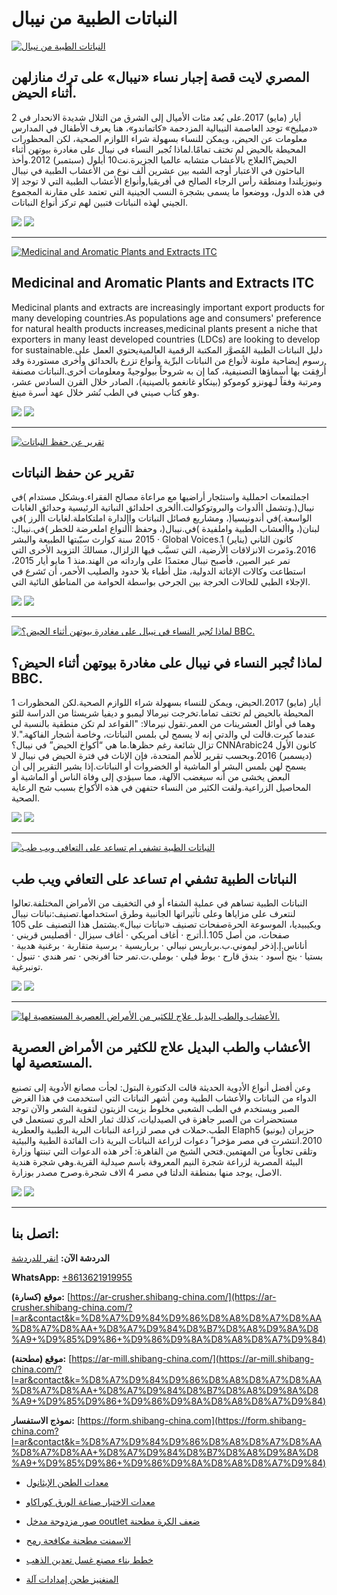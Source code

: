 # النباتات الطبية من نيبال

<a href="https://swt.shibang-china.com/?l=ar&img&k=%D8%A7%D9%84%D9%86%D8%A8%D8%A7%D8%AA%D8%A7%D8%AA+%D8%A7%D9%84%D8%B7%D8%A8%D9%8A%D8%A9+%D9%85%D9%86+%D9%86%D9%8A%D8%A8%D8%A7%D9%84" target="_blank">![النباتات الطبية من نيبال](http://static.shibang-china.com/all-800x300/1432.jpg)</a>

## المصري لايت قصة إجبار نساء «نيبال» على ترك منازلهن أثناء الحيض.
2 أيار (مايو) 2017.على بُعد مئات الأميال إلى الشرق من التلال شديدة الانحدار في «دميليخ» توجد العاصمة النيبالية المزدحمة «كاتماندو»، هنا يعرف الأطفال في المدارس معلومات عن الحيض، ويمكن للنساء بسهولة شراء اللوازم الصحية، لكن المحظورات المحيطة بالحيض لم تختف تمامًا.لماذا تُجبر النساء في نيبال على مغادرة بيوتهن أثناء الحيض؟العلاج بالأعشاب متشابه عالميا الجزيرة.نت10 أيلول (سبتمبر) 2012.وأخذ الباحثون في الاعتبار أوجه الشبه بين عشرين ألف نوع من الأعشاب الطبية في نيبال ونيوزيلندا ومنطقة رأس الرجاء الصالح في أفريقيا,وأنواع الأعشاب الطبية التي لا توجد إلا في هذه الدول، ووضعوا ما يسمى بشجرة النسب الجينية التي تعتمد على مقارنة المجموع الجيني لهذه النباتات فتبين لهم تركز أنواع النباتات.


<a href="https://whatsapp.shibangsoft.com/WhatsApp.php" target="_blank" title="WhatsApp">![](http://static.shibang-china.com/icon/whatsapp.png)</a> <a href="https://swt.shibang-china.com/?l=ar&icon&k=%D8%A7%D9%84%D9%86%D8%A8%D8%A7%D8%AA%D8%A7%D8%AA+%D8%A7%D9%84%D8%B7%D8%A8%D9%8A%D8%A9+%D9%85%D9%86+%D9%86%D9%8A%D8%A8%D8%A7%D9%84" target="_blank">![](http://static.shibang-china.com/icon/chat-ar.png)</a>

---

<a href="https://swt.shibang-china.com/?l=ar&img&k=%D8%A7%D9%84%D9%86%D8%A8%D8%A7%D8%AA%D8%A7%D8%AA+%D8%A7%D9%84%D8%B7%D8%A8%D9%8A%D8%A9+%D9%85%D9%86+%D9%86%D9%8A%D8%A8%D8%A7%D9%84" target="_blank">![Medicinal and Aromatic Plants and Extracts ITC](http://static.shibang-china.com/all-800x300/307.jpg)</a>

## Medicinal and Aromatic Plants and Extracts ITC
Medicinal plants and extracts are increasingly important export products for many developing countries.As populations age and consumers&#39; preference for natural health products increases,medicinal plants present a niche that exporters in many least developed countries (LDCs) are looking to develop for sustainable.دليل النباتات الطبية المُصوَّر المكتبة الرقمية العالميةيحتوي العمل على رسوم إيضاحية ملونة لأنواع من النباتات البرِّية وأنواع تزرع بالحدائق وأخرى مستوردة وقد أُرفِقت بها أسماؤها التصنيفية، كما إن به شروحاً بيولوجيةً ومعلومات أخرى.النباتات مصنفة ومرتبة وفقاً لـهونزو كوموكو (بينكاو غانغمو بالصينية)، الصادر خلال القرن السادس عشر، وهو كتاب صيني في الطب نُشر خلال عهد أسرة مينغ.


<a href="https://whatsapp.shibangsoft.com/WhatsApp.php" target="_blank" title="WhatsApp">![](http://static.shibang-china.com/icon/whatsapp.png)</a> <a href="https://swt.shibang-china.com/?l=ar&icon&k=%D8%A7%D9%84%D9%86%D8%A8%D8%A7%D8%AA%D8%A7%D8%AA+%D8%A7%D9%84%D8%B7%D8%A8%D9%8A%D8%A9+%D9%85%D9%86+%D9%86%D9%8A%D8%A8%D8%A7%D9%84" target="_blank">![](http://static.shibang-china.com/icon/chat-ar.png)</a>

---

<a href="https://swt.shibang-china.com/?l=ar&img&k=%D8%A7%D9%84%D9%86%D8%A8%D8%A7%D8%AA%D8%A7%D8%AA+%D8%A7%D9%84%D8%B7%D8%A8%D9%8A%D8%A9+%D9%85%D9%86+%D9%86%D9%8A%D8%A8%D8%A7%D9%84" target="_blank">![تقرير عن حفظ النباتات](http://static.shibang-china.com/all-800x300/251.jpg)</a>

## تقرير عن حفظ النباتات
اجملتمعات احمللية واستئجار أراضيها مع مراعاة مصالح الفقراء.وبشكل مستدام )في نيبال(.وتشمل األدوات والبروتوكوالت.األخرى احلدائق النباتية الرئيسية وحدائق الغابات الواسعة.)في أندونيسيا(، ومشاريع فصائل النباتات واإلدارة املتكاملة.لغابات األرز )في لبنان(، واألعشاب الطبية واملفيدة )في.نيبال(، وحفظ األنواع املعرضة للخطر )في.نيبال: 2015 سنة كوارث سبّبتها الطبيعة والبشر · Global Voices.1 كانون الثاني (يناير) 2016.ودَمرت الانزلاقات الأرضية، التي تسبَّب فيها الزلزال، مسالكَ التزويد الأخرى التي تمر عبر الصين، فأصبح نيبال معتمدًا على وارداته من الهند.منذ 1 مايو أيار 2015، استطاعت وكالات الإغاثة الدولية، مثل أطباء بلا حدود والصليب الأحمر، أن تَشرع في الإجلاء الطبي للحالات الحرجة بين الجرحى بواسطة الحوامة من المناطق النائية التي.


<a href="https://whatsapp.shibangsoft.com/WhatsApp.php" target="_blank" title="WhatsApp">![](http://static.shibang-china.com/icon/whatsapp.png)</a> <a href="https://swt.shibang-china.com/?l=ar&icon&k=%D8%A7%D9%84%D9%86%D8%A8%D8%A7%D8%AA%D8%A7%D8%AA+%D8%A7%D9%84%D8%B7%D8%A8%D9%8A%D8%A9+%D9%85%D9%86+%D9%86%D9%8A%D8%A8%D8%A7%D9%84" target="_blank">![](http://static.shibang-china.com/icon/chat-ar.png)</a>

---

<a href="https://swt.shibang-china.com/?l=ar&img&k=%D8%A7%D9%84%D9%86%D8%A8%D8%A7%D8%AA%D8%A7%D8%AA+%D8%A7%D9%84%D8%B7%D8%A8%D9%8A%D8%A9+%D9%85%D9%86+%D9%86%D9%8A%D8%A8%D8%A7%D9%84" target="_blank">![لماذا تُجبر النساء في نيبال على مغادرة بيوتهن أثناء الحيض؟ BBC.](http://static.shibang-china.com/all-800x300/1138.jpg)</a>

## لماذا تُجبر النساء في نيبال على مغادرة بيوتهن أثناء الحيض؟ BBC.
1 أيار (مايو) 2017.الحيض، ويمكن للنساء بسهولة شراء اللوازم الصحية.لكن المحظورات المحيطة بالحيض لم تختف تماما.تخرجت نيرمالا ليمبو و ديفيا شريسثا من الدراسة للتو وهما في أوائل العشرينات من العمر.تقول نيرمالا: &quot;القواعد لم تكن منطقية بالنسبة لي عندما كبرت.قالت لي والدتي إنه لا يسمح لي بلمس النباتات، وخاصة أشجار الفاكهة.&quot;.لا تزال شائعة رغم حظرها.ما هي “أكواخ الحيض” في نيبال؟ CNNArabic24 كانون الأول (ديسمبر) 2016.وبحسب تقرير للأمم المتحدة، فإن الإناث في فترة الحيض في نيبال لا يسمح لهن بلمس البشر أو الماشية أو الخضروات أو النباتات.إذا يشير التقرير إلى أن البعض يخشى من أنه سيغضب الآلهة، مما سيؤدي إلى وفاة الناس أو الماشية أو المحاصيل الزراعية.ولقت الكثير من النساء حتفهن في هذه الأكواخ بسبب شح الرعاية الصحية.


<a href="https://whatsapp.shibangsoft.com/WhatsApp.php" target="_blank" title="WhatsApp">![](http://static.shibang-china.com/icon/whatsapp.png)</a> <a href="https://swt.shibang-china.com/?l=ar&icon&k=%D8%A7%D9%84%D9%86%D8%A8%D8%A7%D8%AA%D8%A7%D8%AA+%D8%A7%D9%84%D8%B7%D8%A8%D9%8A%D8%A9+%D9%85%D9%86+%D9%86%D9%8A%D8%A8%D8%A7%D9%84" target="_blank">![](http://static.shibang-china.com/icon/chat-ar.png)</a>

---

<a href="https://swt.shibang-china.com/?l=ar&img&k=%D8%A7%D9%84%D9%86%D8%A8%D8%A7%D8%AA%D8%A7%D8%AA+%D8%A7%D9%84%D8%B7%D8%A8%D9%8A%D8%A9+%D9%85%D9%86+%D9%86%D9%8A%D8%A8%D8%A7%D9%84" target="_blank">![النباتات الطبية تشفي ام تساعد على التعافي ويب طب](http://static.shibang-china.com/all-800x300/385.jpg)</a>

## النباتات الطبية تشفي ام تساعد على التعافي ويب طب
النباتات الطبية تساهم في عملية الشفاء أو في التخفيف من الأمراض المختلفة.تعالوا لنتعرف على مزاياها وعلى تأثيراتها الجانبية وطرق استخدامها.تصنيف:نباتات نيبال ويكيبيديا، الموسوعة الحرةصفحات تصنيف «نباتات نيبال».يشتمل هذا التصنيف على 105 صفحات، من أصل 105.أ.أترج &middot; أغاف أمريكي &middot; أغاف سيزال &middot; أقصليس قريني &middot; أناناس.إ.إذخر ليموني.ب.برباريس نيبالي &middot; برباريسية &middot; برسية متقاربة &middot; برغنية هدبية &middot; بستيا &middot; بنج أسود &middot; بندق قارح &middot; بوط فيلي &middot; بوملي.ت.تمر حنا افرنجي &middot; تمر هندي &middot; تنبول &middot; تونبرغية.


<a href="https://whatsapp.shibangsoft.com/WhatsApp.php" target="_blank" title="WhatsApp">![](http://static.shibang-china.com/icon/whatsapp.png)</a> <a href="https://swt.shibang-china.com/?l=ar&icon&k=%D8%A7%D9%84%D9%86%D8%A8%D8%A7%D8%AA%D8%A7%D8%AA+%D8%A7%D9%84%D8%B7%D8%A8%D9%8A%D8%A9+%D9%85%D9%86+%D9%86%D9%8A%D8%A8%D8%A7%D9%84" target="_blank">![](http://static.shibang-china.com/icon/chat-ar.png)</a>

---

<a href="https://swt.shibang-china.com/?l=ar&img&k=%D8%A7%D9%84%D9%86%D8%A8%D8%A7%D8%AA%D8%A7%D8%AA+%D8%A7%D9%84%D8%B7%D8%A8%D9%8A%D8%A9+%D9%85%D9%86+%D9%86%D9%8A%D8%A8%D8%A7%D9%84" target="_blank">![الأعشاب والطب البديل علاج للكثير من الأمراض العصرية المستعصية لها.](http://static.shibang-china.com/all-800x300/795.jpg)</a>

## الأعشاب والطب البديل علاج للكثير من الأمراض العصرية المستعصية لها.
وعن أفضل أنواع الأدوية الحديثة قالت الدكتورة البتول: لجأت مصانع الأدوية إلى تصنيع الدواء من النباتات والأعشاب الطبية ومن أشهر النباتات التي استخدمت في هذا الغرض الصبر ويستخدم في الطب الشعبي مخلوط بزيت الزيتون لتقوية الشعر والآن توجد مستحضرات من الصبر جاهزة في الصيدليات، كذلك ثمار الخلة البري تستعمل في الطب.حملات في مصر لزراعة النباتات البرية الطبية والعطرية Elaph5 حزيران (يونيو) 2010.انتشرت في مصر مؤخرا ً دعوات لزراعة النباتات البرية ذات الفائدة الطبية والبيئية وتلقى تجاوباً من المهتمين.فتحي الشيخ من القاهرة: آخر هذه الدعوات التي تبنتها وزارة البيئة المصرية لزراعة شجرة النيم المعروفة باسم صيدلية القرية.وهي شجرة هندية الاصل، يوجد منها بمنطقة الدلتا في مصر 4 الاف شجرة.وصرح مصدر بوزارة.


<a href="https://whatsapp.shibangsoft.com/WhatsApp.php" target="_blank" title="WhatsApp">![](http://static.shibang-china.com/icon/whatsapp.png)</a> <a href="https://swt.shibang-china.com/?l=ar&icon&k=%D8%A7%D9%84%D9%86%D8%A8%D8%A7%D8%AA%D8%A7%D8%AA+%D8%A7%D9%84%D8%B7%D8%A8%D9%8A%D8%A9+%D9%85%D9%86+%D9%86%D9%8A%D8%A8%D8%A7%D9%84" target="_blank">![](http://static.shibang-china.com/icon/chat-ar.png)</a>

---
## اتصل بنا:

**الدردشة الآن:** [انقر للدردشة](https://swt.shibang-china.com?l=ar&contact&k=%D8%A7%D9%84%D9%86%D8%A8%D8%A7%D8%AA%D8%A7%D8%AA+%D8%A7%D9%84%D8%B7%D8%A8%D9%8A%D8%A9+%D9%85%D9%86+%D9%86%D9%8A%D8%A8%D8%A7%D9%84)

**WhatsApp:**  [+8613621919955](https://whatsapp.shibangsoft.com/WhatsApp.php)

**موقع (كسارة):** [https://ar-crusher.shibang-china.com/](https://ar-crusher.shibang-china.com/?l=ar&contact&k=%D8%A7%D9%84%D9%86%D8%A8%D8%A7%D8%AA%D8%A7%D8%AA+%D8%A7%D9%84%D8%B7%D8%A8%D9%8A%D8%A9+%D9%85%D9%86+%D9%86%D9%8A%D8%A8%D8%A7%D9%84)

**موقع (مطحنة):** [https://ar-mill.shibang-china.com/](https://ar-mill.shibang-china.com/?l=ar&contact&k=%D8%A7%D9%84%D9%86%D8%A8%D8%A7%D8%AA%D8%A7%D8%AA+%D8%A7%D9%84%D8%B7%D8%A8%D9%8A%D8%A9+%D9%85%D9%86+%D9%86%D9%8A%D8%A8%D8%A7%D9%84)

**نموذج الاستفسار:** [https://form.shibang-china.com](https://form.shibang-china.com?l=ar&contact&k=%D8%A7%D9%84%D9%86%D8%A8%D8%A7%D8%AA%D8%A7%D8%AA+%D8%A7%D9%84%D8%B7%D8%A8%D9%8A%D8%A9+%D9%85%D9%86+%D9%86%D9%8A%D8%A8%D8%A7%D9%84)

* [معدات الطحن الإيثانول](../30/%D9%85%D8%B9%D8%AF%D8%A7%D8%AA%20%D8%A7%D9%84%D8%B7%D8%AD%D9%86%20%D8%A7%D9%84%D8%A5%D9%8A%D8%AB%D8%A7%D9%86%D9%88%D9%84.md)

* [معدات الاختبار صناعة الورق كوراكاو](../28/%D9%85%D8%B9%D8%AF%D8%A7%D8%AA%20%D8%A7%D9%84%D8%A7%D8%AE%D8%AA%D8%A8%D8%A7%D8%B1%20%D8%B5%D9%86%D8%A7%D8%B9%D8%A9%20%D8%A7%D9%84%D9%88%D8%B1%D9%82%20%D9%83%D9%88%D8%B1%D8%A7%D9%83%D8%A7%D9%88.md)

* [صور مزدوجة مدخل ooutlet ضعف الكرة مطحنة](../26/%D8%B5%D9%88%D8%B1%20%D9%85%D8%B2%D8%AF%D9%88%D8%AC%D8%A9%20%D9%85%D8%AF%D8%AE%D9%84%20ooutlet%20%D8%B6%D8%B9%D9%81%20%D8%A7%D9%84%D9%83%D8%B1%D8%A9%20%D9%85%D8%B7%D8%AD%D9%86%D8%A9.md)

* [الاسمنت مطحنة مكافحة رمح](../30/%D8%A7%D9%84%D8%A7%D8%B3%D9%85%D9%86%D8%AA%20%D9%85%D8%B7%D8%AD%D9%86%D8%A9%20%D9%85%D9%83%D8%A7%D9%81%D8%AD%D8%A9%20%D8%B1%D9%85%D8%AD.md)

* [خطط بناء مصنع غسل تعدين الذهب](../27/%D8%AE%D8%B7%D8%B7%20%D8%A8%D9%86%D8%A7%D8%A1%20%D9%85%D8%B5%D9%86%D8%B9%20%D8%BA%D8%B3%D9%84%20%D8%AA%D8%B9%D8%AF%D9%8A%D9%86%20%D8%A7%D9%84%D8%B0%D9%87%D8%A8.md)

* [المنغنيز طحن إمدادات آلة](../28/%D8%A7%D9%84%D9%85%D9%86%D8%BA%D9%86%D9%8A%D8%B2%20%D8%B7%D8%AD%D9%86%20%D8%A5%D9%85%D8%AF%D8%A7%D8%AF%D8%A7%D8%AA%20%D8%A2%D9%84%D8%A9.md)